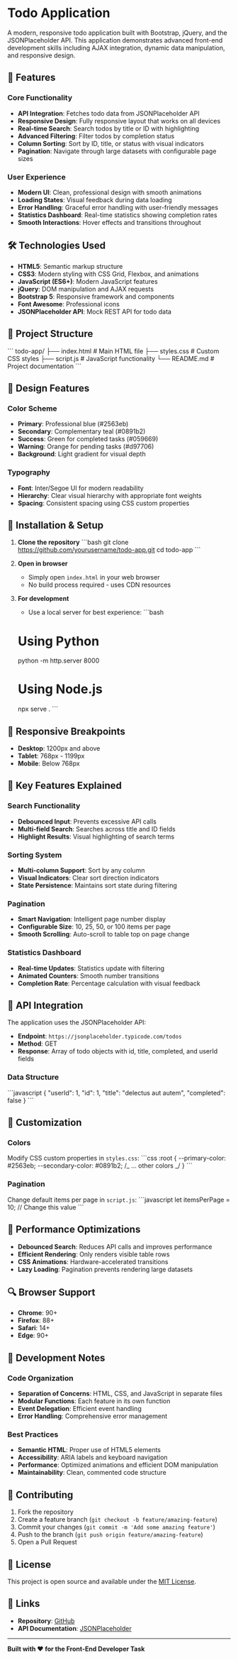 # Todo Application

A modern, responsive todo application built with Bootstrap, jQuery, and the JSONPlaceholder API. This application demonstrates advanced front-end development skills including AJAX integration, dynamic data manipulation, and responsive design.

## 🚀 Features

### Core Functionality

- **API Integration**: Fetches todo data from JSONPlaceholder API
- **Responsive Design**: Fully responsive layout that works on all devices
- **Real-time Search**: Search todos by title or ID with highlighting
- **Advanced Filtering**: Filter todos by completion status
- **Column Sorting**: Sort by ID, title, or status with visual indicators
- **Pagination**: Navigate through large datasets with configurable page sizes

### User Experience

- **Modern UI**: Clean, professional design with smooth animations
- **Loading States**: Visual feedback during data loading
- **Error Handling**: Graceful error handling with user-friendly messages
- **Statistics Dashboard**: Real-time statistics showing completion rates
- **Smooth Interactions**: Hover effects and transitions throughout

## 🛠️ Technologies Used

- **HTML5**: Semantic markup structure
- **CSS3**: Modern styling with CSS Grid, Flexbox, and animations
- **JavaScript (ES6+)**: Modern JavaScript features
- **jQuery**: DOM manipulation and AJAX requests
- **Bootstrap 5**: Responsive framework and components
- **Font Awesome**: Professional icons
- **JSONPlaceholder API**: Mock REST API for todo data

## 📁 Project Structure

\`\`\`
todo-app/
├── index.html # Main HTML file
├── styles.css # Custom CSS styles
├── script.js # JavaScript functionality
└── README.md # Project documentation
\`\`\`

## 🎨 Design Features

### Color Scheme

- **Primary**: Professional blue (#2563eb)
- **Secondary**: Complementary teal (#0891b2)
- **Success**: Green for completed tasks (#059669)
- **Warning**: Orange for pending tasks (#d97706)
- **Background**: Light gradient for visual depth

### Typography

- **Font**: Inter/Segoe UI for modern readability
- **Hierarchy**: Clear visual hierarchy with appropriate font weights
- **Spacing**: Consistent spacing using CSS custom properties

## 🔧 Installation & Setup

1. **Clone the repository**
   \`\`\`bash
   git clone https://github.com/yourusername/todo-app.git
   cd todo-app
   \`\`\`

2. **Open in browser**

   - Simply open `index.html` in your web browser
   - No build process required - uses CDN resources

3. **For development**

   - Use a local server for best experience:
     \`\`\`bash

   # Using Python

   python -m http.server 8000

   # Using Node.js

   npx serve .
   \`\`\`

## 📱 Responsive Breakpoints

- **Desktop**: 1200px and above
- **Tablet**: 768px - 1199px
- **Mobile**: Below 768px

## 🎯 Key Features Explained

### Search Functionality

- **Debounced Input**: Prevents excessive API calls
- **Multi-field Search**: Searches across title and ID fields
- **Highlight Results**: Visual highlighting of search terms

### Sorting System

- **Multi-column Support**: Sort by any column
- **Visual Indicators**: Clear sort direction indicators
- **State Persistence**: Maintains sort state during filtering

### Pagination

- **Smart Navigation**: Intelligent page number display
- **Configurable Size**: 10, 25, 50, or 100 items per page
- **Smooth Scrolling**: Auto-scroll to table top on page change

### Statistics Dashboard

- **Real-time Updates**: Statistics update with filtering
- **Animated Counters**: Smooth number transitions
- **Completion Rate**: Percentage calculation with visual feedback

## 🔄 API Integration

The application uses the JSONPlaceholder API:

- **Endpoint**: `https://jsonplaceholder.typicode.com/todos`
- **Method**: GET
- **Response**: Array of todo objects with id, title, completed, and userId fields

### Data Structure

\`\`\`javascript
{
"userId": 1,
"id": 1,
"title": "delectus aut autem",
"completed": false
}
\`\`\`

## 🎨 Customization

### Colors

Modify CSS custom properties in `styles.css`:
\`\`\`css
:root {
--primary-color: #2563eb;
--secondary-color: #0891b2;
/_ ... other colors _/
}
\`\`\`

### Pagination

Change default items per page in `script.js`:
\`\`\`javascript
let itemsPerPage = 10; // Change this value
\`\`\`

## 🚀 Performance Optimizations

- **Debounced Search**: Reduces API calls and improves performance
- **Efficient Rendering**: Only renders visible table rows
- **CSS Animations**: Hardware-accelerated transitions
- **Lazy Loading**: Pagination prevents rendering large datasets

## 🔍 Browser Support

- **Chrome**: 90+
- **Firefox**: 88+
- **Safari**: 14+
- **Edge**: 90+

## 📝 Development Notes

### Code Organization

- **Separation of Concerns**: HTML, CSS, and JavaScript in separate files
- **Modular Functions**: Each feature in its own function
- **Event Delegation**: Efficient event handling
- **Error Handling**: Comprehensive error management

### Best Practices

- **Semantic HTML**: Proper use of HTML5 elements
- **Accessibility**: ARIA labels and keyboard navigation
- **Performance**: Optimized animations and efficient DOM manipulation
- **Maintainability**: Clean, commented code structure

## 🤝 Contributing

1. Fork the repository
2. Create a feature branch (`git checkout -b feature/amazing-feature`)
3. Commit your changes (`git commit -m 'Add some amazing feature'`)
4. Push to the branch (`git push origin feature/amazing-feature`)
5. Open a Pull Request

## 📄 License

This project is open source and available under the [MIT License](LICENSE).

## 🔗 Links

- **Repository**: [GitHub](https://github.com/abrahamayegba/todo-fedtask)
- **API Documentation**: [JSONPlaceholder](https://jsonplaceholder.typicode.com/)

---

**Built with ❤️ for the Front-End Developer Task**
